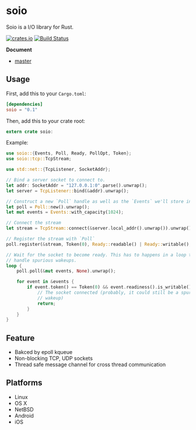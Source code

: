 # soio
Soio is a I/O library for Rust.

[![crates.io](http://meritbadge.herokuapp.com/soio)](https://crates.io/crates/soio)
[![Build Status](https://travis-ci.org/mcorce/soio.svg?branch=master)](https://travis-ci.org/mcorce/soio)

**Document**

* [master](https://docs.rs/soio)

## Usage

First, add this to your `Cargo.toml`:

```toml
[dependencies]
soio = "0.1"
```

Then, add this to your crate root:

```rust
extern crate soio:
```

Example:

```rust
use soio::{Events, Poll, Ready, PollOpt, Token};
use soio::tcp::TcpStream;

use std::net::{TcpListener, SocketAddr};

// Bind a server socket to connect to.
let addr: SocketAddr = "127.0.0.1:0".parse().unwrap();
let server = TcpListener::bind(&addr).unwrap();

// Construct a new `Poll` handle as well as the `Events` we'll store into
let poll = Poll::new().unwrap();
let mut events = Events::with_capacity(1024);

// Connect the stream
let stream = TcpStream::connect(&server.local_addr().unwrap()).unwrap();

// Register the stream with `Poll`
poll.register(&stream, Token(0), Ready::readable() | Ready::writable(), PollOpt::edge()).unwrap();

// Wait for the socket to become ready. This has to happens in a loop to
// handle spurious wakeups.
loop {
    poll.poll(&mut events, None).unwrap();

    for event in &events {
        if event.token() == Token(0) && event.readiness().is_writable() {
            // The socket connected (probably, it could still be a spurious
            // wakeup)
            return;
        }
    }
}
```

## Feature

* Bakced by epoll kqueue
* Non-blocking TCP, UDP sockets
* Thread safe message channel for cross thread communication

## Platforms

* Linux
* OS X
* NetBSD
* Android
* iOS
